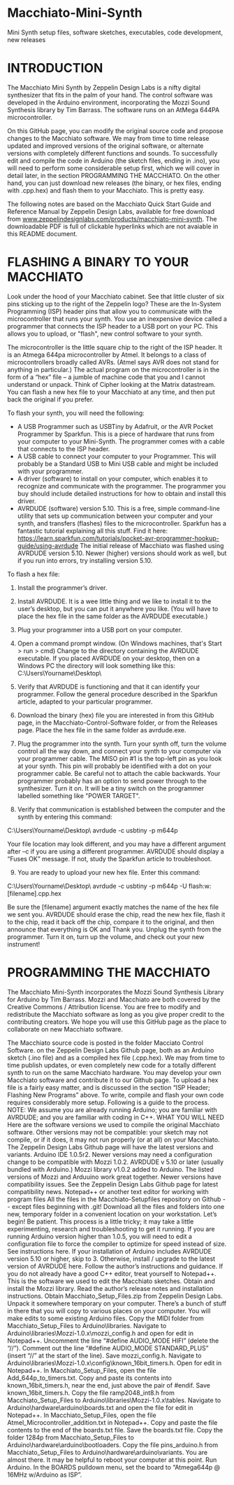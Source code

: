 # Macchiato-Mini-Synth
Mini Synth setup files, software sketches, executables, code development, new releases

# INTRODUCTION

The Macchiato Mini Synth by Zeppelin Design Labs is a nifty digital synthesizer that fits in the palm of your hand. The control software was developed in the Arduino environment, incorporating the Mozzi Sound Synthesis library by Tim Barrass. The software runs on an AtMega 644PA microcontroller.

On this GitHub page, you can modify the original source code and propose changes to the Macchiato software. We may from time to time release updated and improved versions of the original software, or alternate versions with completely different functions and sounds. To successfully edit and compile the code in Arduino (the sketch files, ending in .ino), you will need to perform some considerable setup first, which we will cover in detail later, in the section PROGRAMMING THE MACCHIATO. On the other hand, you can just download new releases (the binary, or hex files, ending with .cpp.hex) and flash them to your Macchiato. This is pretty easy.

The following notes are based on the Macchiato Quick Start Guide and Reference Manual by Zeppelin Design Labs, available for free download from www.zeppelindesignlabs.com/products/macchiato-mini-synth. The downloadable PDF is full of clickable hyperlinks which are not avaiable in this README document.

# FLASHING A BINARY TO YOUR MACCHIATO

Look under the hood of your Macchiato cabinet. See that little cluster of six pins sticking up to the right of the Zeppelin logo? These are the In-System Programming (ISP) header pins that allow you to communicate with the microcontroller that runs your synth. You use an inexpensive device called a programmer that connects the ISP header to a USB port on your PC. This allows you to upload, or "flash", new control software to your synth.

The microcontroller is the little square chip to the right of the ISP header. It is an Atmega 644pa microcontroller by Atmel. It belongs to a class of microcontrollers broadly called AVRs. (Atmel says AVR does not stand for anything in particular.) The actual program on the microcontroller is in the form of a “hex” file – a jumble of machine code that you and I cannot understand or unpack. Think of Cipher looking at the Matrix datastream. You can flash a new hex file to your Macchiato at any time, and then put back the original if you prefer.

To flash your synth, you will need the following:

* A USB Programmer such as USBTiny by Adafruit, or the AVR Pocket Programmer by Sparkfun. This is a piece of hardware that runs from your computer to your Mini-Synth. The programmer comes with a cable that connects to the ISP header. 
* A USB cable to connect your computer to your Programmer. This will probably be a Standard USB to Mini USB cable and might be included with your programmer.
* A driver (software) to install on your computer, which enables it to recognize and communicate with the programmer. The programmer you buy should include detailed instructions for how to obtain and install this driver.
* AVRDUDE (software) version 5.10. This is a free, simple command-line utility that sets up communication between your computer and your synth, and transfers (flashes) files to the microcontroller. Sparkfun has a fantastic tutorial explaining all this stuff. Find it here:
https://learn.sparkfun.com/tutorials/pocket-avr-programmer-hookup-guide/using-avrdude
The initial release of Macchiato was flashed using AVRDUDE version 5.10. Newer (higher) versions should work as well, but if you run into errors, try installing version 5.10. 

To flash a hex file:

1) Install the programmer’s driver.

2) Install AVRDUDE. It is a wee little thing and we like to install it to the user’s desktop, but you can put it anywhere you like. (You will have to place the hex file in the same folder as the AVRDUDE executable.)

3) Plug your programmer into a USB port on your computer.

4) Open a command prompt window. (On Windows machines, that's Start > run > cmd) Change to the directory containing the AVRDUDE executable. If you placed AVRDUDE on your desktop, then on a Windows PC the directory will look something like this:
C:\Users\Yourname\Desktop\ 

5) Verify that AVRDUDE is functioning and that it can identify your programmer. Follow the general procedure described in the Sparkfun article, adapted to your particular programmer.

6) Download the binary (hex) file you are interested in from this GitHub page, in the Macchiato-Control-Software folder, or from the Releases page. Place the hex file in the same folder as avrdude.exe.

7) Plug the programmer into the synth. Turn your synth off, turn the volume control all the way down, and connect your synth to your computer via your programmer cable. The MISO pin #1 is the top-left pin as you look at your synth. This pin will probably be identified with a dot on your programmer cable. Be careful not to attach the cable backwards. Your programmer probably has an option to send power through to the synthesizer. Turn it on. It will be a tiny switch on the programmer labelled something like "POWER TARGET". 

8) Verify that communication is established between the computer and the synth by entering this command:

C:\Users\Yourname\Desktop\ avrdude -c usbtiny -p m644p

Your file location may look different, and you may have a different argument after –c if you are using a different programmer. AVRDUDE should display a “Fuses OK” message. If not, study the Sparkfun article to troubleshoot.	

9) You are ready to upload your new hex file. Enter this command:

C:\Users\Yourname\Desktop\ avrdude -c usbtiny -p m644p -U flash:w:[filename].cpp.hex

Be sure the [filename] argument exactly matches the name of the hex file we sent you. AVRDUDE should erase the chip, read the new hex file, flash it to the chip, read it back off the chip, compare it to the original, and then announce that everything is OK and Thank you. 
Unplug the synth from the programmer. Turn it on, turn up the volume, and check out your new instrument!

# PROGRAMMING THE MACCHIATO

The Macchiato Mini-Synth incorporates the Mozzi Sound Synthesis Library for Arduino by Tim Barrass. Mozzi and Macchiato are both covered by the Creative Commons / Attribution license. You are free to modify and redistribute the Macchiato software as long as you give proper credit to the contributing creators. We hope you will use this GitHub page as the place to collaborate on new Macchiato software.

The Macchiato source code is posted in the folder Macciato Control Software. on the Zeppelin Design Labs Github page, both as an Arduino sketch (.ino file) and as a compiled hex file (.cpp.hex). We may from time to time publish updates, or even completely new code for a totally different synth to run on the same Macchiato hardware. You may develop your own Macchiato software and contribute it to our Github page. To upload a hex file is a fairly easy matter, and is discussed in the section “ISP Header; Flashing New Programs” above. To write, compile and flash your own code requires considerably more setup. Following is a guide to the process. 
NOTE: We assume you are already running Arduino; you are familiar with AVRDUDE; and you are familiar with coding in C++.
WHAT YOU WILL NEED
Here are the software versions we used to compile the original Macchiato software. Other versions may not be compatible: your sketch may not compile, or if it does, it may not run properly (or at all) on your Macchiato. The Zeppelin Design Labs Github page will have the latest versions and variants.
Arduino IDE 1.0.5r2. Newer versions may need a configuration change to be compatible with Mozzi 1.0.2.
AVRDUDE v 5.10 or later (usually bundled with Arduino.)
Mozzi library v1.0.2 added to Arduino. The listed versions of Mozzi and Arduuino work great together. Newer versions have compatibility issues. See the Zeppelin Design Labs Github page for latest compatibility news.
Notepad++ or another text editor for working with program files
All the files in the Macchiato-Setupfiles repository on Github -- except files beginning with .git! Download all the files and folders into one new, temporary folder in a convenient location on your workstation.
Let’s begin! 
Be patient. This process is a little tricky; it may take a little experimenting, research and troubleshooting to get it running.
If you are running Arduino version higher than 1.0.5, you will need to edit a configuration file to force the compiler to optimize for speed instead of size. See instructions here.
If your installation of Arduino includes AVRDUDE version 5.10 or higher, skip to 3. Otherwise, install / upgrade to the latest version of AVRDUDE here. Follow the author’s instructions and guidance.
If you do not already have a good C++ editor, treat yourself to Notepad++. This is the software we used to edit the Macchiato sketches.
Obtain and install the Mozzi library. Read the author’s release notes and installation instructions.
Obtain Macchiato_Setup_Files.zip from Zeppelin Design Labs. Unpack it somewhere temporary on your computer. There’s a bunch of stuff in there that you will copy to various places on your computer. You will make edits to some existing Arduino files.
Copy the MIDI folder from Macchiato_Setup_Files to Arduino\libraries\.
Navigate to Arduino\libraries\Mozzi-1.0.x\mozzi_config.h and open for edit in Notepad++.
Uncomment the line “#define AUDIO_MODE HIFI” (delete the “//”). 
Comment out the line “#define AUDIO_MODE STANDARD_PLUS” (insert “//” at the start of the line). 
Save mozzi_config.h.
Navigate to Arduino\libraries\Mozzi-1.0.x\config\known_16bit_timers.h. Open for edit in Notepad++. 
In Macchiato_Setup_Files, open the file Add_644p_to_timers.txt. Copy and paste its contents into known_16bit_timers.h, near the end, just above the pair of #endif. 
Save known_16bit_timers.h.
Copy the file ramp2048_int8.h from Macchiato_Setup_Files to 
Arduino\libraries\Mozzi-1.0.x\tables\.
Navigate to Arduino\hardware\arduino\boards.txt and open the file for edit in Notepad++.
In Macchiato_Setup_Files, open the file Atmel_Microcontroller_addition.txt in Notepad++. Copy and paste the file contents to the end of the boards.txt file. Save the boards.txt file. 
Copy the folder 1284p from Macchiato_Setup_Files to 
Arduino\hardware\arduino\bootloaders\.
Copy the file pins_arduino.h from Macchiato_Setup_Files to 
Arduino\hardware\arduino\variants\.
You are almost there. It may be helpful to reboot your computer at this point.
Run Arduino. In the BOARDS pulldown menu, set the board to “Atmega644p @ 16MHz w/Arduino as ISP”.

